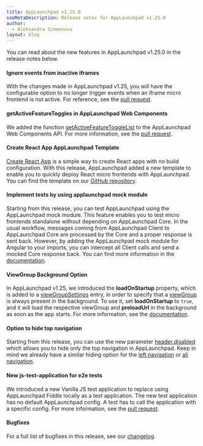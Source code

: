 ```yaml
---
title: AppLaunchpad v1.25.0
seoMetaDescription: Release notes for AppLaunchpad v1.25.0
author:
  - Aleksandra Simeonova
layout: blog
---
```


You can read about the new features in AppLaunchpad v1.25.0 in the release notes below.

<!-- Excerpt -->

#### Ignore events from inactive iframes

With the changes made in AppLaunchpad v1.25, you will have the configurable option to no longer trigger events when an iframe micro frontend is not active. For reference, see the [pull request](https://github.com/davidwl/applaunchpad/pull/2908).

#### getActiveFeatureToggles in AppLaunchpad Web Components

We added the function [getActiveFeatureToggleList](https://docs.applaunchpad-project.io/docs/applaunchpad-core-api/?section=examples-58) to the AppLaunchpad Web Components API. For more information, see the [pull request](https://github.com/davidwl/applaunchpad/pull/2893). 

#### Create React App AppLaunchpad Template

[Create React App](https://github.com/facebook/create-react-app) is a simple way to create React apps with no build configuration. With this release, AppLaunchpad added a new template to enable you to quickly deploy React micro frontends with AppLaunchpad. You can find the template on our [GitHub repository](https://github.com/davidwl/applaunchpad/tree/master/cra-template).

#### Implement tests by using applaunchpad mock module

Starting from this release, you can test AppLaunchpad using the AppLaunchpad mock module. This feature enables you to test micro frontends standalone without depending on AppLaunchpad Core. In the usual workflow, messages coming from AppLaunchpad Client to AppLaunchpad Core are processed by the Core and a proper response is sent back. However, by adding the AppLaunchpad mock module for Angular to your imports, you can intercept all  Client calls and send a mocked Core response back. You can find more information in the [documentation](https://docs.applaunchpad-project.io/docs/framework-support-libraries?section=applaunchpadmockmodule). 

#### ViewGroup Background Option

In AppLaunchpad v1.25, we introduced the **loadOnStartup** property, which is added to a [viewGroupSettings](https://docs.applaunchpad-project.io/docs/navigation-advanced/?section=viewgroupsettings) entry, in order to specify that a [viewGroup](https://docs.applaunchpad-project.io/docs/navigation-parameters-reference/?section=viewgroup) is always present in the background. To use it, set **loadOnStartup** to `true`, and it will load the respective viewGroup and **preloadUrl** in the background as soon as the app starts. For more information, see the [documentation](https://docs.applaunchpad-project.io/docs/navigation-advanced/?section=viewgroupsettings).

#### Option to hide top navigation

Starting from this release, you can use the new parameter [header.disabled](https://docs.applaunchpad-project.io/docs/general-settings/?section=headerdisabled) which allows you to hide only the top navigation in AppLaunchpad. Keep in mind we already have a similar hiding option for the [left navigation](https://docs.applaunchpad-project.io/docs/navigation-parameters-reference/?section=hidesidenav) or [all navigation](https://docs.applaunchpad-project.io/docs/general-settings/?section=hidenavigation). 

#### New js-test-application for e2e tests

We introduced a new Vanilla JS test application to replace using AppLaunchpad Fiddle locally as a test application. The new test application has no default AppLaunchpad config. A test has to call the application with a specific config. For more information, see the [pull request](https://github.com/davidwl/applaunchpad/pull/2861).

#### Bugfixes

For a full list of bugfixes in this release, see our [changelog](https://github.com/davidwl/applaunchpad/blob/master/CHANGELOG.md).
